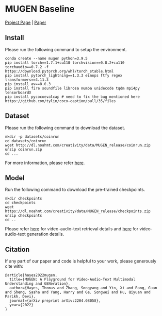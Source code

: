 # MUGEN Baseline

[Project Page](https://mugen-org.github.io/) | [Paper](https://arxiv.org/pdf/2204.08058.pdf)

## Install
Please run the following command to setup the environment.
```
conda create --name mugen python=3.9.5
pip install torch==1.7.1+cu110 torchvision==0.8.2+cu110 torchaudio==0.7.2 -f https://download.pytorch.org/whl/torch_stable.html
pip install pytorch_lightning==1.3.3 einops ftfy regex transformers==4.11.3
pip install av==8.0.3
pip install fire soundfile librosa numba unidecode tqdm mpi4py tensorboardX
pip install pycocoevalcap # need to fix the bug mentioned here https://github.com/tylin/coco-caption/pull/35/files
```

## Dataset
Please run the following command to download the dataset.
```
mkdir -p datasets/coinrun
cd datasets/coinrun
wget http://dl.noahmt.com/creativity/data/MUGEN_release/coinrun.zip
unzip coinrun.zip
cd ...
```
For more information, please refer [here](https://mugen-org.github.io/download).

## Model

Run the following command to download the pre-trained checkpoints.
```
mkdir checkpoints
cd checkpoints
wget https://dl.noahmt.com/creativity/data/MUGEN_release/checkpoints.zip
unzip checkpoints
cd ..
```
Please refer [here](retrieval/README.md) for video-audio-text retrieval details and [here](generation/README.md) for video-audio-text generation details.

## Citation
If any part of our paper and code is helpful to your work, please generously cite with:
```
@article{hayes2022mugen,
  title={MUGEN: A Playground for Video-Audio-Text Multimodal Understanding and GENeration},
  author={Hayes, Thomas and Zhang, Songyang and Yin, Xi and Pang, Guan and Sheng, Sasha and Yang, Harry and Ge, Songwei and Hu, Qiyuan and Parikh, Devi},
  journal={arXiv preprint arXiv:2204.08058},
  year={2022}
}
```
